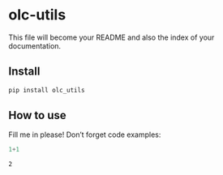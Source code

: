 olc-utils
================

<!-- WARNING: THIS FILE WAS AUTOGENERATED! DO NOT EDIT! -->

This file will become your README and also the index of your
documentation.

## Install

``` sh
pip install olc_utils
```

## How to use

Fill me in please! Don’t forget code examples:

``` python
1+1
```

    2

